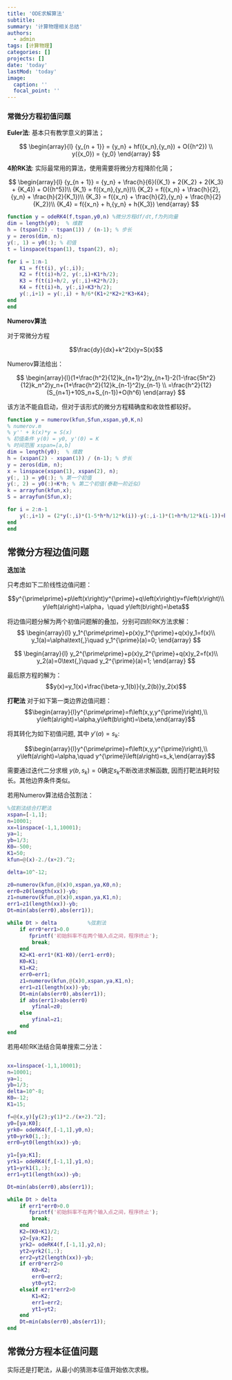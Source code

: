 ```yaml
---
title: 'ODE求解算法'
subtitle: 
summary: '计算物理相关总结'
authors:
  - admin
tags: [计算物理]
categories: []
projects: []
date: 'today'
lastMod: 'today'
image:
  caption: ''
  focal_point: ''
---
```



### 常微分方程初值问题

**Euler法**: 基本只有教学意义的算法；

$$
\begin{array}{l}
{y_{n + 1}} = {y_n} + hf({x_n},{y_n}) + O({h^2}) \\
y({x_0}) = {y_0}
\end{array}
$$

**4阶RK法**: 实际最常用的算法，使用需要将微分方程降阶化简；

$$
\begin{array}{l}
{y_{n + 1}} = {y_n} + \frac{h}{6}({K_1} + 2{K_2} + 2{K_3} + {K_4}) + O({h^5})\\
{K_1} = f({x_n},{y_n})\\
{K_2} = f({x_n} + \frac{h}{2},{y_n} + \frac{h}{2}{K_1})\\
{K_3} = f({x_n} + \frac{h}{2},{y_n} + \frac{h}{2}{K_2})\\
{K_4} = f({x_n} + h,{y_n} + h{K_3})
\end{array}
$$

```matlab
function y = odeRK4(f,tspan,y0,n) %微分方程df/dt,f为列向量
dim = length(y0);  % 维数
h = (tspan(2) - tspan(1)) / (n-1); % 步长
y = zeros(dim, n);
y(:, 1) = y0(:); % 初值
t = linspace(tspan(1), tspan(2), n);

for i = 1:n-1
    K1 = f(t(i), y(:,i));
    K2 = f(t(i)+h/2, y(:,i)+K1*h/2);
    K3 = f(t(i)+h/2, y(:,i)+K2*h/2);
    K4 = f(t(i)+h, y(:,i)+K3*h/2);
    y(:,i+1) = y(:,i) + h/6*(K1+2*K2+2*K3+K4);
end
end

```

**Numerov算法**

对于常微分方程 

$$\frac{dy}{dx}+k^2(x)y=S(x)$$

Numerov算法给出：

$$
\begin{array}{l}(1+\frac{h^2}{12}k_{n+1}^2)y_{n+1}-2(1-\frac{5h^2}{12}k_n^2)y_n+(1+\frac{h^2}{12}k_{n-1}^2)y_{n-1} \\
=\frac{h^2}{12}(S_{n+1}+10S_n+S_{n-1})+O(h^6)
\end{array}
$$

该方法不能自启动，但对于该形式的微分方程精确度和收敛性都较好。

```matlab
function y = numerov(kfun,Sfun,xspan,y0,K,n)
% numerov.m
% y'' + k(x)*y = S(x)
% 初值条件 y(0) = y0, y'(0) = K
% 时间范围 xspan=[a,b]
dim = length(y0);  % 维数
h = (xspan(2) - xspan(1)) / (n-1); % 步长
y = zeros(dim, n);
x = linspace(xspan(1), xspan(2), n);
y(:, 1) = y0(:); % 第一个初值
y(:, 2) = y0(:)+K*h; % 第二个初值(泰勒一阶近似)
k = arrayfun(kfun,x);
S = arrayfun(Sfun,x);

for i = 2:n-1
    y(:,i+1) = (2*y(:,i)*(1-5*h*h/12*k(i))-y(:,i-1)*(1+h*h/12*k(i-1))+h*h/12*(S(:,i+1)+10*S(:,i)+S(:,i-1)))/(1+h*h/12*k(i+1));
end
end
```



## 常微分方程边值问题



**迭加法**

只考虑如下二阶线性边值问题：

$$y^{\prime\prime}+p\left(x\right)y^{\prime}+q\left(x\right)y=f\left(x\right)\\ y\left(a\right)=\alpha，\quad y\left(b\right)=\beta$$

将边值问题分解为两个初值问题解的叠加，分别可四阶RK方法求解：
$$
\begin{array}{l} 
y_1^{\prime\prime}+p(x)y_1^{\prime}+q(x)y_1=f(x)\\ 
y_1(a)=\alpha\text{,}\quad y_1^{\prime}(a)=0;
\end{array}
$$

$$
\begin{array}{l} 
y_2^{\prime\prime}+p(x)y_2^{\prime}+q(x)y_2=f(x)\\
y_2(a)=0\text{,}\quad y_2^{\prime}(a)=1;
\end{array}
$$



最后原方程的解为：
$$y(x)=y_1(x)+\frac{\beta-y_1(b)}{y_2(b)}y_2(x)$$

**打靶法**
对于如下第一类边界边值问题：
$$\begin{array}{l}y^{\prime\prime}=f\left(x,y,y^{\prime}\right),\\ y\left(a\right)=\alpha,y\left(b\right)=\beta,\end{array}$$

将其转化为如下初值问题, 其中 $y'(a)=s_k$:

$$\begin{array}{l}y^{\prime\prime}=f\left(x,y,y^{\prime}\right),\\ y\left(a\right)=\alpha,\quad y^{\prime}\left(a\right)=s_k,\end{array}$$

需要通过迭代二分求根 $y(b,s_k)=0$确定$s_k$不断改进求解函数, 因而打靶法耗时较长。其他边界条件类似。


若用Numerov算法结合弦割法：

```matlab
%弦割法结合打靶法
xspan=[-1,1];
n=10001;
xx=linspace(-1,1,10001);
ya=1;
yb=1/3;
K0=-500;
K1=50;
kfun=@(x)-2./(x+2).^2;

delta=10^-12;

z0=numerov(kfun,@(x)0,xspan,ya,K0,n);
err0=z0(length(xx))-yb;
z1=numerov(kfun,@(x)0,xspan,ya,K1,n);
err1=z1(length(xx))-yb;
Dt=min(abs(err0),abs(err1));

while Dt > delta          %弦割法
    if err0*err1>0.0
       fprintf('初始斜率不在两个输入点之间，程序终止');
        break;
    end
    K2=K1-err1*(K1-K0)/(err1-err0);
    K0=K1;
    K1=K2;
    err0=err1;
    z1=numerov(kfun,@(x)0,xspan,ya,K1,n);
    err1=z1(length(xx))-yb;
    Dt=min(abs(err0),abs(err1));
    if abs(err1)>abs(err0)
        yfinal=z0;
    else
        yfinal=z1;
    end
end
```

若用4阶RK法结合简单搜索二分法：

```matlab

xx=linspace(-1,1,10001);
n=10001;
ya=1;
yb=1/3;
delta=10^-8;
K0=-12;
K1=15;

f=@(x,y)[y(2);y(1)*2./(x+2).^2];
y0=[ya;K0];
yrk0= odeRK4(f,[-1,1],y0,n);
yt0=yrk0(1,:);
err0=yt0(length(xx))-yb;

y1=[ya;K1];
yrk1= odeRK4(f,[-1,1],y1,n);
yt1=yrk1(1,:);
err1=yt1(length(xx))-yb;

Dt=min(abs(err0),abs(err1));

while Dt > delta   
    if err1*err0>0.0
       fprintf('初始斜率不在两个输入点之间，程序终止');
        break;
    end
    K2=(K0+K1)/2;
    y2=[ya;K2];
    yrk2= odeRK4(f,[-1,1],y2,n);
    yt2=yrk2(1,:);
    err2=yt2(length(xx))-yb;
    if err0*err2>0
        K0=K2;
        err0=err2; 
        yt0=yt2;
    elseif err1*err2>0
        K1=K2;
        err1=err2;
        yt1=yt2;
    end
    Dt=min(abs(err0),abs(err1));
end


```




## 常微分方程本征值问题

实际还是打靶法，从最小的猜测本征值开始依次求根。
